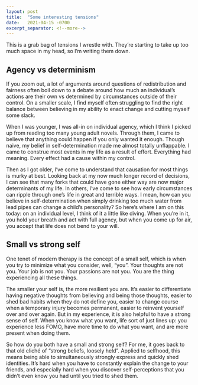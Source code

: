 ```yaml
---
layout: post
title:  "Some interesting tensions"
date:   2021-04-15 -0700
excerpt_separator: <!--more-->
---
```

This is a grab bag of tensions I wrestle with. They’re starting to take up too much space in my head, so I’m writing them down. <!--more-->

## Agency vs determinism

If you zoom out, a lot of arguments around questions of redistribution and fairness often boil down to a debate around how much an individual’s actions are their own vs determined by circumstances outside of their control. On a smaller scale, I find myself often struggling to find the right balance between believing in my ability to enact change and cutting myself some slack. 

When I was younger, I was all-in on individual agency, which I think I picked up from reading too many young adult novels. Through them, I came to believe that anything could happen if you only wanted it enough. Though naive, my belief in self-determination made me almost totally unflappable. I came to construe most events in my life as a result of effort. Everything had meaning. Every effect had a cause within my control.

Then as I got older, I’ve come to understand that causation for most things is murky at best. Looking back at my now much longer record of decisions, I can see that many forks that could have gone either way are now major determinants of my life. In others, I’ve come to see how early circumstances can ripple through one’s life in great and terrible ways. I mean, how can you believe in self-determination when simply drinking too much water from lead pipes can change a child’s personality?
So here’s where I am on this today: on an individual level, I think of it a little like diving. When you’re in it, you hold your breath and act with full agency, but when you come up for air, you accept that life does not bend to your will.

## Small vs strong self

One tenet of modern therapy is the concept of a small self, which is when you try to minimize what you consider, well, “you”. Your thoughts are not you. Your job is not you. Your passions are not you. You are the thing experiencing all these things.

The smaller your self is, the more resilient you are. It’s easier to differentiate having negative thoughts from believing and being those thoughts, easier to shed bad habits when they do not define you, easier to change course when a temporary injury becomes permanent, easier to reinvent yourself over and over again.
But in my experience, it is also helpful to have a strong sense of self. When you know what you want, life sort of just lines up: you experience less FOMO, have more time to do what you want, and are more present when doing them.

So how do you both have a small and strong self? For me, it goes back to that old cliché of “strong beliefs, loosely held”. Applied to selfhood, this means being able to simultaneously strongly express and quickly shed identities. It’s hard when you have to constantly explain the change to your friends, and especially hard when you discover self-perceptions that you didn’t even know you had until you tried to shed them.
